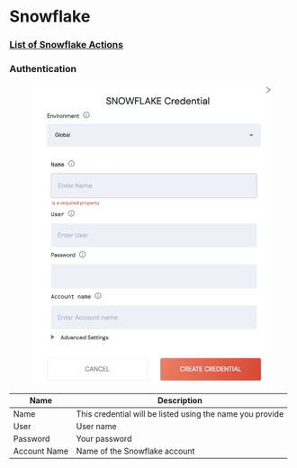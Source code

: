 # Snowflake

### [List of Snowflake Actions](https://docs.unskript.com/unskript-product-documentation/lists/action\_list#snowflake)

### Authentication

<figure><img src="../../.gitbook/assets/snowflake_credential.jpg" alt=""><figcaption></figcaption></figure>

| Name         | Description                                               |
| ------------ | --------------------------------------------------------- |
| Name         | This credential will be listed using the name you provide |
| User         | User name                                                 |
| Password     | Your password                                             |
| Account Name | Name of the Snowflake account                             |

